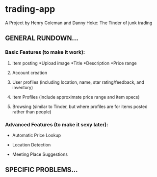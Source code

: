 # trading-app
A Project by Henry Coleman and Danny Hoke: The Tinder of junk trading

## GENERAL RUNDOWN...

### Basic Features (to make it work):
  1. Item posting
    *Upload image
    *Title
    *Description
    *Price range
        
  
  2. Account creation
  
  3. User profiles (including location, name, star rating/feedback, and inventory)
  
  4. Item Profiles (include approximate price range and item specs)
  
  5. Browsing (similar to Tinder, but where profiles are for items posted rather than people)
  
  
### Advanced Features (to make it sexy later):
 * Automatic Price Lookup
  
 * Location Detection
  
 * Meeting Place Suggestions
  
  
## SPECIFIC PROBLEMS...
